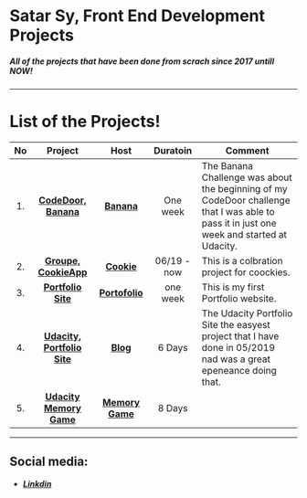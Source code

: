 # Satar Sy, Front End Development Projects

##### All of the projects that have been done from scrach since 2017 untill NOW!
---

# List of the Projects!
| No | Project | Host | Duratoin | Comment |
| :---: | :---: | :---: | :---: | --- |
| 1. | [**CodeDoor, Banana**](https://github.com/Satar619/Projects/tree/master/CodeDoor-front-end-challenge-03.2019) | [**Banana**](https://satar619.github.io/Projects/CodeDoor-front-end-challenge-03.2019/) | One week | The Banana Challenge was about the beginning of my CodeDoor challenge that I was able to pass it in just one week and started at Udacity. |
| 2. | [**Groupe, CookieApp**](https://github.com/Satar619/CookieApp) | [**Cookie**](https://satar619.github.io/CookieApp/) | 06/19 - now | This is a colbration project for coockies. |
| 3. | [**Portfolio Site**](https://github.com/Satar619/satar619.github.io)| [**Portofolio**](https://satar619.github.io/) | one week | This is my first Portfolio website. |
| 4. | [**Udacity, Portfolio Site** ](https://github.com/Satar619/Udacity_Projects/tree/master/Portfolio%20%20Site) | [**Blog**](https://satar619.github.io/Udacity_Projects/Portfolio%20%20Site/) | 6 Days | The Udacity Portfolio Site the easyest project that I have done in 05/2019 nad was a great epeneance doing that. |
| 5. | [**Udacity Memory Game**](https://github.com/Satar619/Udacity_Projects/tree/master/Memory-Game) | [**Memory Game**](https://satar619.github.io/Udacity_Projects/Memory-Game/) | 8 Days |  |
---

## Social media:
- [***Linkdin***](https://www.linkedin.com/in/satarsy/)